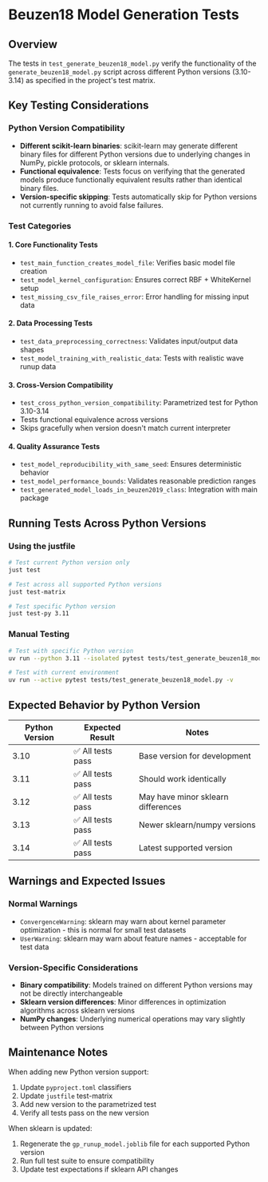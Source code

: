 # Beuzen18 Model Generation Tests

## Overview

The tests in `test_generate_beuzen18_model.py` verify the functionality of the `generate_beuzen18_model.py` script across different Python versions (3.10-3.14) as specified in the project's test matrix.

## Key Testing Considerations

### Python Version Compatibility
- **Different scikit-learn binaries**: scikit-learn may generate different binary files for different Python versions due to underlying changes in NumPy, pickle protocols, or sklearn internals.
- **Functional equivalence**: Tests focus on verifying that the generated models produce functionally equivalent results rather than identical binary files.
- **Version-specific skipping**: Tests automatically skip for Python versions not currently running to avoid false failures.

### Test Categories

#### 1. Core Functionality Tests
- `test_main_function_creates_model_file`: Verifies basic model file creation
- `test_model_kernel_configuration`: Ensures correct RBF + WhiteKernel setup
- `test_missing_csv_file_raises_error`: Error handling for missing input data

#### 2. Data Processing Tests
- `test_data_preprocessing_correctness`: Validates input/output data shapes
- `test_model_training_with_realistic_data`: Tests with realistic wave runup data

#### 3. Cross-Version Compatibility
- `test_cross_python_version_compatibility`: Parametrized test for Python 3.10-3.14
- Tests functional equivalence across versions
- Skips gracefully when version doesn't match current interpreter

#### 4. Quality Assurance Tests
- `test_model_reproducibility_with_same_seed`: Ensures deterministic behavior
- `test_model_performance_bounds`: Validates reasonable prediction ranges
- `test_generated_model_loads_in_beuzen2019_class`: Integration with main package

## Running Tests Across Python Versions

### Using the justfile
```bash
# Test current Python version only
just test

# Test across all supported Python versions
just test-matrix

# Test specific Python version
just test-py 3.11
```

### Manual Testing
```bash
# Test with specific Python version
uv run --python 3.11 --isolated pytest tests/test_generate_beuzen18_model.py -v

# Test with current environment
uv run --active pytest tests/test_generate_beuzen18_model.py -v
```

## Expected Behavior by Python Version

| Python Version | Expected Result | Notes |
|---|---|---|
| 3.10 | ✅ All tests pass | Base version for development |
| 3.11 | ✅ All tests pass | Should work identically |
| 3.12 | ✅ All tests pass | May have minor sklearn differences |
| 3.13 | ✅ All tests pass | Newer sklearn/numpy versions |
| 3.14 | ✅ All tests pass | Latest supported version |

## Warnings and Expected Issues

### Normal Warnings
- `ConvergenceWarning`: sklearn may warn about kernel parameter optimization - this is normal for small test datasets
- `UserWarning`: sklearn may warn about feature names - acceptable for test data

### Version-Specific Considerations
- **Binary compatibility**: Models trained on different Python versions may not be directly interchangeable
- **Sklearn version differences**: Minor differences in optimization algorithms across sklearn versions
- **NumPy changes**: Underlying numerical operations may vary slightly between Python versions

## Maintenance Notes

When adding new Python version support:
1. Update `pyproject.toml` classifiers
2. Update `justfile` test-matrix
3. Add new version to the parametrized test
4. Verify all tests pass on the new version

When sklearn is updated:
1. Regenerate the `gp_runup_model.joblib` file for each supported Python version
2. Run full test suite to ensure compatibility
3. Update test expectations if sklearn API changes